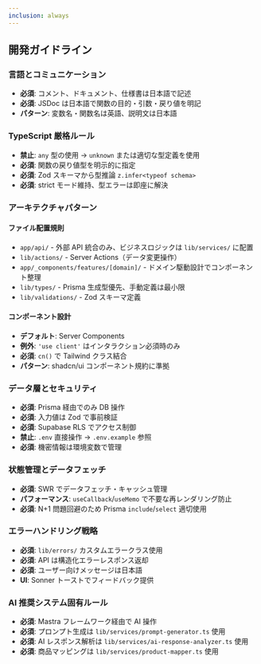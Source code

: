 ```yaml
---
inclusion: always
---
```


## 開発ガイドライン

### 言語とコミュニケーション

- **必須**: コメント、ドキュメント、仕様書は日本語で記述
- **必須**: JSDoc は日本語で関数の目的・引数・戻り値を明記
- **パターン**: 変数名・関数名は英語、説明文は日本語

### TypeScript 厳格ルール

- **禁止**: `any` 型の使用 → `unknown` または適切な型定義を使用
- **必須**: 関数の戻り値型を明示的に指定
- **必須**: Zod スキーマから型推論 `z.infer<typeof schema>`
- **必須**: strict モード維持、型エラーは即座に解決

### アーキテクチャパターン

#### ファイル配置規則

- `app/api/` - 外部 API 統合のみ、ビジネスロジックは `lib/services/` に配置
- `lib/actions/` - Server Actions（データ変更操作）
- `app/_components/features/[domain]/` - ドメイン駆動設計でコンポーネント整理
- `lib/types/` - Prisma 生成型優先、手動定義は最小限
- `lib/validations/` - Zod スキーマ定義

#### コンポーネント設計

- **デフォルト**: Server Components
- **例外**: `'use client'` はインタラクション必須時のみ
- **必須**: `cn()` で Tailwind クラス結合
- **パターン**: shadcn/ui コンポーネント規約に準拠

### データ層とセキュリティ

- **必須**: Prisma 経由でのみ DB 操作
- **必須**: 入力値は Zod で事前検証
- **必須**: Supabase RLS でアクセス制御
- **禁止**: `.env` 直接操作 → `.env.example` 参照
- **必須**: 機密情報は環境変数で管理

### 状態管理とデータフェッチ

- **必須**: SWR でデータフェッチ・キャッシュ管理
- **パフォーマンス**: `useCallback`/`useMemo` で不要な再レンダリング防止
- **必須**: N+1 問題回避のため Prisma `include`/`select` 適切使用

### エラーハンドリング戦略

- **必須**: `lib/errors/` カスタムエラークラス使用
- **必須**: API は構造化エラーレスポンス返却
- **必須**: ユーザー向けメッセージは日本語
- **UI**: Sonner トーストでフィードバック提供

### AI 推奨システム固有ルール

- **必須**: Mastra フレームワーク経由で AI 操作
- **必須**: プロンプト生成は `lib/services/prompt-generator.ts` 使用
- **必須**: AI レスポンス解析は `lib/services/ai-response-analyzer.ts` 使用
- **必須**: 商品マッピングは `lib/services/product-mapper.ts` 使用
